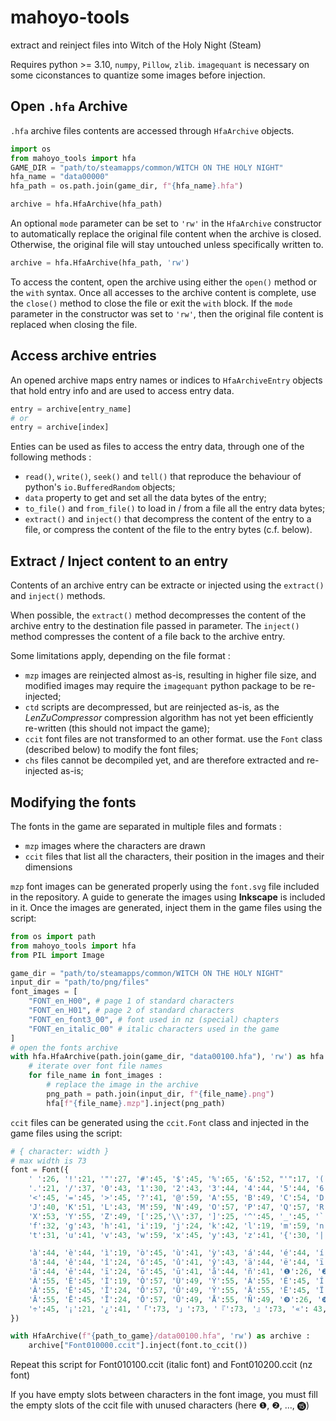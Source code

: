 # mahoyo-tools
extract and reinject files into Witch of the Holy Night (Steam)


Requires python >= 3.10, `numpy`, `Pillow`, `zlib`.
`imagequant` is necessary on some ciconstances to quantize some images before
injection.

## Open `.hfa` Archive

`.hfa` archive files contents are accessed through `HfaArchive` objects.

```python
import os
from mahoyo_tools import hfa
GAME_DIR = "path/to/steamapps/common/WITCH ON THE HOLY NIGHT"
hfa_name = "data00000"
hfa_path = os.path.join(game_dir, f"{hfa_name}.hfa")

archive = hfa.HfaArchive(hfa_path)
```

An optional `mode` parameter can be set to `'rw'` in the `HfaArchive`
constructor to automatically replace the original file content when the archive
is closed. Otherwise, the original file will stay untouched unless specifically
written to.

```python
archive = hfa.HfaArchive(hfa_path, 'rw')
```

To access the content, open the archive using either the `open()` method or
the `with` syntax.
Once all accesses to the archive content is complete, use the `close()` method
to close the file or exit the `with` block.
If the `mode` parameter in the constructor was set to `'rw'`, then the original
file content is replaced when closing the file.

## Access archive entries

An opened archive maps entry names or indices to `HfaArchiveEntry` objects
that hold entry info and are used to access entry data.

```python
entry = archive[entry_name]
# or
entry = archive[index]
```
Enties can be used as files to access the entry data, through one of the
following methods :
  - `read()`, `write()`, `seek()` and `tell()` that reproduce the behaviour of
    python's `io.BufferedRandom` objects;
  - `data` property to get and set all the data bytes of the entry;
  - `to_file()` and `from_file()` to load in / from a file all the entry data
    bytes;
  - `extract()` and `inject()` that decompress the content of the entry to a
    file, or compress the content of the file to the entry bytes (c.f. below).

## Extract / Inject content to an entry

Contents of an archive entry can be extracte or injected using the `extract()`
and `inject()` methods.

When possible, the `extract()` method decompresses the content of the archive
entry to the destination file passed in parameter.
The `inject()` method compresses the content of a file back to the archive
entry.

Some limitations apply, depending on the file format :
 - `mzp` images are reinjected almost as-is, resulting in higher file size, and
    modified images may require the `imagequant` python package to be
    re-injected;
 - `ctd` scripts are decompressed, but are reinjected as-is, as the
    _LenZuCompressor_ compression algorithm has not yet been efficiently
    re-written (this should not impact the game);
 - `ccit` font files are not transformed to an other format. use the `Font`
    class (described below) to modify the font files;
 - `chs` files cannot be decompiled yet, and are therefore extracted and
    re-injected as-is;

## Modifying the fonts

The fonts in the game are separated in multiple files and formats :
 - `mzp` images where the characters are drawn
 - `ccit` files that list all the characters, their position in the images and
 their dimensions

`mzp` font images can be generated properly using the `font.svg` file included
in the repository. A guide to generate the images using **Inkscape** is included in
it.
Once the images are generated, inject them in the game files using the script:
```python
from os import path
from mahoyo_tools import hfa
from PIL import Image

game_dir = "path/to/steamapps/common/WITCH ON THE HOLY NIGHT"
input_dir = "path/to/png/files"
font_images = [
    "FONT_en_H00", # page 1 of standard characters
    "FONT_en_H01", # page 2 of standard characters
    "FONT_en_font3_00", # font used in nz (special) chapters
    "FONT_en_italic_00" # italic characters used in the game
]
# open the fonts archive
with hfa.HfaArchive(path.join(game_dir, "data00100.hfa"), 'rw') as hfa :
    # iterate over font file names
    for file_name in font_images :
        # replace the image in the archive
        png_path = path.join(input_dir, f"{file_name}.png")
        hfa[f"{file_name}.mzp"].inject(png_path)
```

`ccit` files can be generated using the `ccit.Font` class and injected in the
game files using the script:
```python
# { character: width }
# max width is 73
font = Font({
    ' ':26, '!':21, '"':27, '#':45, '$':45, '%':65, '&':52, "'":17, '(':27, ')':27, '*':33, '+':45, ',':21, '-':31,
    '.':21, '/':37, '0':43, '1':30, '2':43, '3':44, '4':44, '5':44, '6':43, '7':43, '8':43, '9':44, ':':21, ';':21,
    '<':45, '=':45, '>':45, '?':41, '@':59, 'A':55, 'B':49, 'C':54, 'D':51, 'E':45, 'F':43, 'G':55, 'H':49, 'I':19,
    'J':40, 'K':51, 'L':43, 'M':59, 'N':49, 'O':57, 'P':47, 'Q':57, 'R':50, 'S':49, 'T':49, 'U':49, 'V':53, 'W':67,
    'X':53, 'Y':55, 'Z':49, '[':25,'\\':37, ']':25, '^':45, '_':45, '`':26, 'a':44, 'b':45, 'c':43, 'd':45, 'e':44,
    'f':32, 'g':43, 'h':41, 'i':19, 'j':24, 'k':42, 'l':19, 'm':59, 'n':41, 'o':45, 'p':45, 'q':45, 'r':31, 's':41,
    't':31, 'u':41, 'v':43, 'w':59, 'x':45, 'y':43, 'z':41, '{':30, '|':17, '}':30, '~':43, '±':45, '·':21, '×':43,

    'à':44, 'è':44, 'ì':19, 'ò':45, 'ù':41, 'ỳ':43, 'á':44, 'é':44, 'í':19, 'ó':45, 'ú':41, 'ý':43, 'æ':58, 'œ':60,
    'â':44, 'ê':44, 'î':24, 'ô':45, 'û':41, 'ŷ':43, 'ä':44, 'ë':44, 'ï':24, 'ö':45, 'ü':41, 'ÿ':43, 'ç':43, 'ß':35,
    'ā':44, 'ē':44, 'ī':24, 'ō':45, 'ū':41, 'å':44, 'ñ':41, '❶':26, '❷':26, '❸':26, '❹':26, '❺':26, '❻':26, '❼':26,
    'À':55, 'È':45, 'Ì':19, 'Ò':57, 'Ù':49, 'Ỳ':55, 'Á':55, 'É':45, 'Í':19, 'Ó':57, 'Ú':49, 'Ý':55, 'Æ':65, 'Œ':71,
    'Â':55, 'Ê':45, 'Î':24, 'Ô':57, 'Û':49, 'Ŷ':55, 'Ä':55, 'Ë':45, 'Ï':24, 'Ö':57, 'Ü':49, 'Ÿ':55, 'Ç':55, '❽':26,
    'Ā':55, 'Ē':45, 'Ī':24, 'Ō':57, 'Ū':49, 'Å':55, 'Ñ':49, '❾':26, '❿':26, '⓫':26, '⓬':26, '⓭':26, '⓮':26, '⓯':26,
    '÷':45, '¡':21, '¿':41, '「':73, '」':73, '『':73, '』':73, '«': 43, '»': 43, 'ー': 73, '²': 28
})

with HfaArchive(f"{path_to_game}/data00100.hfa", 'rw') as archive :
    archive["Font010000.ccit"].inject(font.to_ccit())
```
Repeat this script for Font010100.ccit (italic font) and Font010200.ccit
(nz font)

If you have empty slots between characters in the font image, you must fill the
empty slots of the ccit file with unused characters (here ❶, ❷, ..., ⓯)
